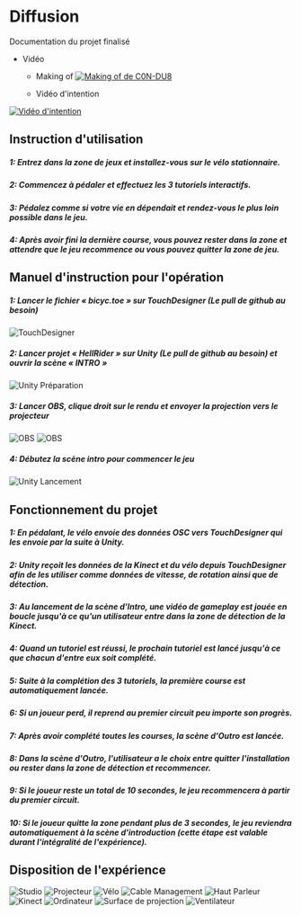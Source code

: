 # Diffusion

Documentation du projet finalisé 

* Vidéo 
  * Making of
 [![Making of de C0N-DU8](../medias/images/c0ndu8_makingOf_thumbnail.webp)](https://youtu.be/uQutqaW_Ego)

  * Vidéo d'intention
    
 [![Vidéo d'intention](https://img.youtube.com/vi/wziDJZdT_d4/0.jpg)](https://www.youtube.com/watch?v=wziDJZdT_d4)

## Instruction d'utilisation

##### 1: Entrez dans la zone de jeux et installez-vous sur le vélo stationnaire.

##### 2: Commencez à pédaler et effectuez les 3 tutoriels interactifs.

##### 3: Pédalez comme si votre vie en dépendait et rendez-vous le plus loin possible dans le jeu.

##### 4: Après avoir fini la dernière course, vous pouvez rester dans la zone et attendre que le jeu recommence ou vous pouvez quitter la zone de jeu.

## Manuel d'instruction pour l'opération

##### 1: Lancer le fichier « bicyc.toe » sur TouchDesigner (Le pull de github au besoin) 
![TouchDesigner](../medias/images/Instruction_01.webp)

##### 2: Lancer projet « HellRider » sur Unity (Le pull de github au besoin) et ouvrir la scène « INTRO »
![Unity Préparation](../medias/images/Instruction_02.webp)

##### 3: Lancer OBS, clique droit sur le rendu et envoyer la projection vers le projecteur  
![OBS](../medias/images/Instruction_03.webp) 
![OBS](../medias/images/Instruction_03_precision.webp) 

##### 4: Débutez la scène intro pour commencer le jeu  
![Unity Lancement](../medias/images/Instruction_04.webp)

## Fonctionnement du projet

##### 1: En pédalant, le vélo envoie des données OSC vers TouchDesigner qui les envoie par la suite à Unity.

##### 2: Unity reçoit les données de la Kinect et du vélo depuis TouchDesigner afin de les utiliser comme données de vitesse, de rotation ainsi que de détection.

##### 3: Au lancement de la scène d'Intro, une vidéo de gameplay est jouée en boucle jusqu'à ce qu'un utilisateur entre dans la zone de détection de la Kinect.

##### 4: Quand un tutoriel est réussi, le prochain tutoriel est lancé jusqu'à ce que chacun d'entre eux soit complété.

##### 5: Suite à la complétion des 3 tutoriels, la première course est automatiquement lancée.

##### 6: Si un joueur perd, il reprend au premier circuit peu importe son progrès.

##### 7: Après avoir complété toutes les courses, la scène d'Outro est lancée.

##### 8: Dans la scène d'Outro, l'utilisateur a le choix entre quitter l'installation ou rester dans la zone de détection et recommencer.

##### 9: Si le joueur reste un total de 10 secondes, le jeu recommencera à partir du premier circuit.

##### 10: Si le joueur quitte la zone pendant plus de 3 secondes, le jeu reviendra automatiquement à la scène d'introduction (cette étape est valable durant l'intégralité de l'expérience).

## Disposition de l'expérience

![Studio](../medias/images/Diffusion_Complet.webp)
![Projecteur](../medias/images/DiffusionProjecteur.webp)
![Vélo](../medias/images/Diffusion_velo.webp)
![Cable Management](../medias/images/Diffusion_Cable.webp)
![Haut Parleur](../medias/images/Diffusion_HautParleur.webp)
![Kinect](../medias/images/Diffusion_Kinect.webp)
![Ordinateur](../medias/images/Diffusion_Ordi.webp)
![Surface de projection](../medias/images/Diffusion_Projection.webp)
![Ventilateur](../medias/images/Diffusion_Ventilateur.webp)


